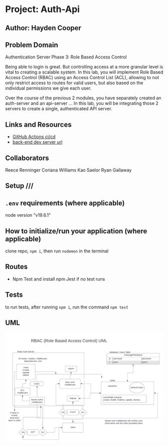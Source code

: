 # Project: Auth-Api

## Author: Hayden Cooper

## Problem Domain

Authentication Server Phase 3: Role Based Access Control

Being able to login is great. But controlling access at a more granular level is vital to creating a scalable system. In this lab, you will implement Role Based Access Control (RBAC) using an Access Control List (ACL), allowing to not only restrict access to routes for valid users, but also based on the individual permissions we give each user.

Over the course of the previous 2 modules, you have separately created an auth-server and an api-server … In this lab, you will be integrating those 2 servers to create a single, authenticated API server.

## Links and Resources

- [GitHub Actions ci/cd](https://github.com/Hcooper23/auth-api/actions)
- [back-end dev server url](https://auth-api-aogn.onrender.com/)

## Collaborators

Reece Renninger
Coriana Williams 
Kao Saelor
Ryan Gallaway

## Setup ///

## `.env` requirements (where applicable)

node version "v19.6.1"

## How to initialize/run your application (where applicable)

clone repo, `npm i`, then run `nodemon` in the terminal

## Routes

- Npm Test and install npm Jest if no test runs

## Tests

to run tests, after running `npm i`, run the command `npm test`

## UML

![UML image](./Auth-Api.jpeg)